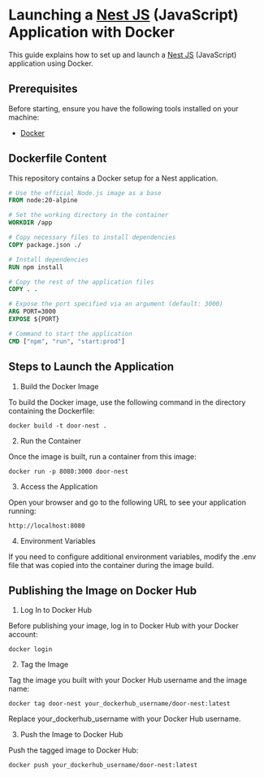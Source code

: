 # Launching a [Nest JS](http://nestjs.com/) (JavaScript) Application with Docker

This guide explains how to set up and launch a [Nest JS](http://nestjs.com/) (JavaScript) application using Docker.

## Prerequisites

Before starting, ensure you have the following tools installed on your machine:

- [Docker](https://www.docker.com/products/docker-desktop)

## Dockerfile Content

This repository contains a Docker setup for a Nest application.

```Dockerfile
# Use the official Node.js image as a base
FROM node:20-alpine

# Set the working directory in the container
WORKDIR /app

# Copy necessary files to install dependencies
COPY package.json ./

# Install dependencies
RUN npm install

# Copy the rest of the application files
COPY . .

# Expose the port specified via an argument (default: 3000)
ARG PORT=3000
EXPOSE ${PORT}

# Command to start the application
CMD ["npm", "run", "start:prod"]

```
## Steps to Launch the Application

1. Build the Docker Image

To build the Docker image, use the following command in the directory containing the Dockerfile:

```
docker build -t door-nest .
```

2. Run the Container

Once the image is built, run a container from this image:

```
docker run -p 8080:3000 door-nest
```

3. Access the Application

Open your browser and go to the following URL to see your application running:

```
http://localhost:8080
```

4. Environment Variables

If you need to configure additional environment variables, modify the .env file that was copied into the container during the image build.

## Publishing the Image on Docker Hub

1. Log In to Docker Hub

Before publishing your image, log in to Docker Hub with your Docker account:

```
docker login
```

2. Tag the Image

Tag the image you built with your Docker Hub username and the image name:

```
docker tag door-nest your_dockerhub_username/door-nest:latest
```
Replace your_dockerhub_username with your Docker Hub username.

3. Push the Image to Docker Hub

Push the tagged image to Docker Hub:

```
docker push your_dockerhub_username/door-nest:latest
```

